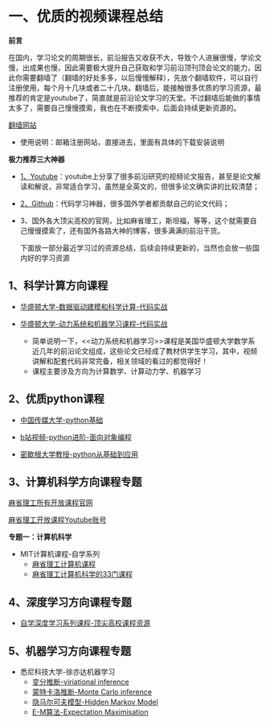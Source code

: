 # 一、优质的视频课程总结

**前言**

在国内，学习论文的周期很长，前沿报告又收获不大，导致个人进展很慢，学论文慢，出成果也慢，因此需要极大提升自己获取和学习前沿顶刊顶会论文的能力，因此你需要翻墙了（翻墙的好处多多，以后慢慢解释），先放个翻墙软件，可以自行注册使用，每个月十几块或者二十几块。翻墙后，能接触很多优质的学习资源，最推荐的肯定是youtube了，简直就是前沿论文学习的天堂。不过翻墙后能做的事情太多了，需要自己慢慢摸索，我也在不断摸索中，后面会持续更新资源的。

[翻墙网站](https://aeeapro.com/auth/login)

- 使用说明：邮箱注册网站，直接进去，里面有具体的下载安装说明

**极力推荐三大神器**

- [1、Youtube](https://www.youtube.com/watch?v=7UJ4CFRGd-U&list=PL221E2BBF13BECF6C)：youtube上分享了很多前沿研究的视频论文报告，甚至是论文解读和解说，非常适合学习，虽然是全英文的，但很多论文确实讲的比较清楚；

- [2、Github](https://github.com/)：代码学习神器，很多国外学者都贡献自己的论文代码；

- 3、国外各大顶尖高校的官网，比如麻省理工，斯坦福，等等，这个就需要自己慢慢摸索了，还有国外各路大神的博客，很多满满的前沿干货。

  下面放一部分最近学习过的资源总结，后续会持续更新的，当然也会放一些国内好的学习资源

## 1、科学计算方向课程

- [华盛顿大学-数据驱动建模和科学计算-代码实战](http://faculty.washington.edu/kutz/KutzBook/page15.html)
- [华盛顿大学-动力系统和机器学习课程-代码实战](http://databookuw.com/)

  - 简单说明一下，<<动力系统和机器学习>>课程是美国华盛顿大学数学系近几年的前沿论文组成，这些论文已经成了教材供学生学习，其中，视频讲解和配套代码非常完备，相关领域的看过的都觉得好！
  - 课程主要涉及方向为计算数学、计算动力学、机器学习

## 2、优质python课程

- [中国传媒大学-python基础](https://space.bilibili.com/243805239?share_medium=android&share_source=qq&bbid=XYC1F4ECD0AC6C72B128CF193AAFEE6F52B28&ts=1607255031989)

- [b站视频-python进阶-面向对象编程](https://www.bilibili.com/video/BV1A4411v7b2?from=search&seid=6796969413616372056)

- [密歇根大学教授-python从基础到应用](https://www.youtube.com/watch?v=8DvywoWv6fI)

  

## 3、计算机科学方向课程专题

[麻省理工所有开放课程官网](https://ocw.mit.edu/courses/find-by-topic/)

[麻省理工开放课程Youtube账号](https://www.youtube.com/c/mitocw/featured)

**专题一：计算机科学**

- MIT计算机课程-自学系列
  - [麻省理工计算机课程](https://zhuanlan.zhihu.com/p/112763953)
  - [麻省理工计算机科学的33门课程](https://zhuanlan.zhihu.com/p/26050965)



## 4、深度学习方向课程专题

- [自学深度学习系列课程-顶尖高校课程资源](https://www.zhihu.com/question/67857599/answer/714442011)



## 5、机器学习方向课程专题

- 悉尼科技大学-徐亦达机器学习
  - [变分推断-viriational inference](https://www.youtube.com/watch?v=arMoli91OZE&list=PLyAft-JyjIYoN_6X932U_-ZlHKdInFrUV)
  - [蒙特卡洛推断-Monte Carlo inference](https://www.youtube.com/watch?v=s8w8AsFK77c&list=PLyAft-JyjIYq2SLTHO2ptmx-cChbE5GBm)
  - [隐马尔可夫模型-Hidden Markov Model ](https://www.youtube.com/watch?v=Ji6KbkyNmk8&list=PLyAft-JyjIYoc9LN241WKqLPuggfSBBpt)
  - [E-M算法-Expectation Maximisation](https://www.youtube.com/watch?v=Bq5s80ZCmC0&list=PLyAft-JyjIYpno8IfZZS0mnxD5TYZ6BIc)


